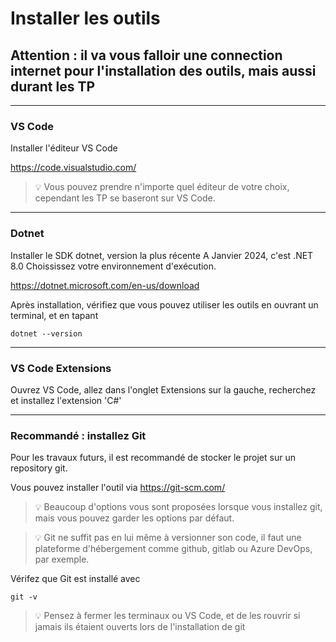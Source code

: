 # Installer les outils

## **Attention : il va vous falloir une connection internet pour l'installation des outils, mais aussi durant les TP**

---

### VS Code

Installer l'éditeur VS Code

https://code.visualstudio.com/

> 💡 Vous pouvez prendre n'importe quel éditeur de votre choix, cependant les TP se baseront sur VS Code.

---

### Dotnet

Installer le SDK dotnet, version la plus récente
A Janvier 2024, c'est .NET 8.0
Choississez votre environnement d'exécution.

https://dotnet.microsoft.com/en-us/download

Après installation, vérifiez que vous pouvez utiliser les outils en ouvrant un terminal, et en tapant 

`dotnet --version`

---

### VS Code Extensions

Ouvrez VS Code, allez dans l'onglet Extensions sur la gauche, recherchez et installez l'extension 'C#'

---

### Recommandé : installez Git

Pour les travaux futurs, il est recommandé de stocker le projet sur un repository git.

Vous pouvez installer l'outil via 
https://git-scm.com/

> 💡 Beaucoup d'options vous sont proposées lorsque vous installez git, mais vous pouvez garder les options par défaut.

> 💡 Git ne suffit pas en lui même à versionner son code, il faut une plateforme d'hébergement comme github, gitlab ou Azure DevOps, par exemple.

Vérifez que Git est installé avec

`git -v`

> 💡 Pensez à fermer les terminaux ou VS Code, et de les rouvrir si jamais ils étaient ouverts lors de l'installation de git

